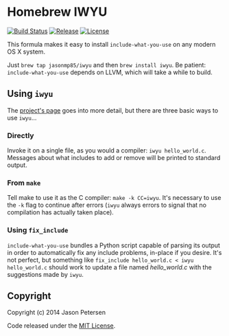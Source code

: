 Homebrew IWYU
=============

[![Build Status](https://img.shields.io/travis/jasonmp85/homebrew-iwyu/master.svg)][status]
[![Release](https://img.shields.io/github/release/jasonmp85/homebrew-iwyu.svg)][release]
[![License](https://img.shields.io/:license-mit-blue.svg)][license]

This formula makes it easy to install `include-what-you-use` on any modern OS X system.

Just `brew tap jasonmp85/iwyu` and then `brew install iwyu`. Be patient: `include-what-you-use` depends on LLVM, which will take a while to build.

Using `iwyu`
------------

The [project's page][iwyu-page] goes into more detail, but there are three basic ways to use `iwyu`…

### Directly

Invoke it on a single file, as you would a compiler: `iwyu hello_world.c`. Messages about what includes to add or remove will be printed to standard output.

### From `make`

Tell make to use it as the C compiler: `make -k CC=iwyu`. It's necessary to use the `-k` flag to continue after errors (`iwyu` always errors to signal that no compilation has actually taken place).

### Using `fix_include`

`include-what-you-use` bundles a Python script capable of parsing its output in order to automatically fix any include problems, in-place if you desire. It's not perfect, but something like `fix_include hello_world.c < iwyu hello_world.c` should work to update a file named _hello_world.c_ with the suggestions made by `iwyu`.

Copyright
---------

Copyright (c) 2014 Jason Petersen

Code released under the [MIT License](LICENSE).

[status]: https://travis-ci.org/jasonmp85/homebrew-iwyu
[release]: https://github.com/jasonmp85/homebrew-iwyu/releases/latest
[license]: LICENSE
[iwyu-page]: http://include-what-you-use.com
